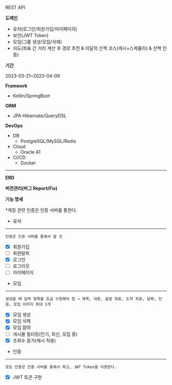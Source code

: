 REST API

**도메인**

- 유저(로그인/회원가입/마이페이지)
- 보안(JWT Token)
- 모임(그룹 생성/모집/삭제)
- 지도(좌표 간 거리 계산 후 경로 추천 & 이달의 산책 코스(캐시+스케쥴러) & 산책 인증)

**기간**

2023-03-21~2023-04-09

**Framwork**

- Kotlin/SpringBoot

**ORM**

- JPA Hibernate/QueryDSL

**DevOps**

- DB
    - PostgreSQL/MySQL/Redis
- Cloud
    - Oracle A1
- CI/CD
    - Docker


---

**ERD**

**버전관리(**버그 Report/Fix**)**

**기능 명세**

*계정 관련 인증은 인증 서버를 통한다.

- 유저

---

`인증은 인증 서버를 통해서 할 것`

- [x]  회원가입
- [ ]  회원탈퇴
- [x]  로그인
- [ ]  로그아웃
- [ ]  마이페이지

- 모임

---

`생성할 때 입력 항목을 조금 수정해야 함 → 제목, 내용, 출발 좌표, 도착 좌표, 날짜, 인원, 모집 이미지 최대 1개`

- [x]  모임 생성
- [x]  모임 삭제
- [x]  모임 참여
- [ ]  게시물 필터링(인기, 최신, 모집 중)
- [x]  조회수 증가(캐시 적용)

- 인증

---

`모든 인증은 인증 서버를 통해서 하고, JWT Token을 이용한다.`

- [x]  JWT 토큰 구현

